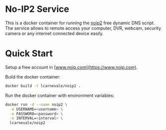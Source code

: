 # No-IP2 Service

This is a docker container for running the [noip2](https://www.noip.com/) free dynamic DNS script. The service allows to remote access your computer, DVR, webcam, security camera or any internet connected device easily.

# Quick Start
Setup a free account in [www.noip.com](https://www.noip.com).

Build the docker container:
```bash
docker build -t lcarnevale/noip2 .
```

Run the docker container with environment variables:
```bash
docker run -d --name noip2 \
  -e USERNAME=<username> \
  -e PASSWORD=<password> \
  -e INTERVAL=<interval> \
  lcarnevale/noip2
```
